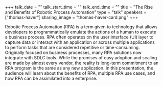 +++
talk_date = ""
talk_start_time = ""
talk_end_time = ""
title = "The Rise and Benefits of Robotic Process Automation"
type = "talk"
speakers = ["thomas-haver"]
sharing_image = "thomas-haver-card.png"
+++

Robotic Process Automation (RPA) is a term given to technology that allows developers to programmatically emulate the actions of a human to execute a business process. RPA often operates on the user interface (UI) layer to capture data or interact with an application or across multiple applications to perform tasks that are considered repetitive or time-consuming. Originally focused on business processes, many RPA solutions now integrate with SDLC tools. While the promises of easy adoption and scaling are made by almost every vendor, the reality is long-term commitment to an RPA program is the same as any new application. In this presentation, the audience will learn about the benefits of RPA, multiple RPA use cases, and how RPA can be assimilated into a enterprise.